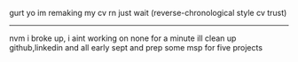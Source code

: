 gurt yo
im remaking my cv rn just wait (reverse-chronological style cv trust)
***
nvm i broke up, i aint working on none for a minute
ill clean up github,linkedin and all early sept and prep some msp for five projects
<!---
DinnerDinner/DinnerDinner is a ✨ special ✨ repository because its `README.md` (this file) appears on your GitHub profile.
You can click the Preview link to take a look at your changes.
--->

